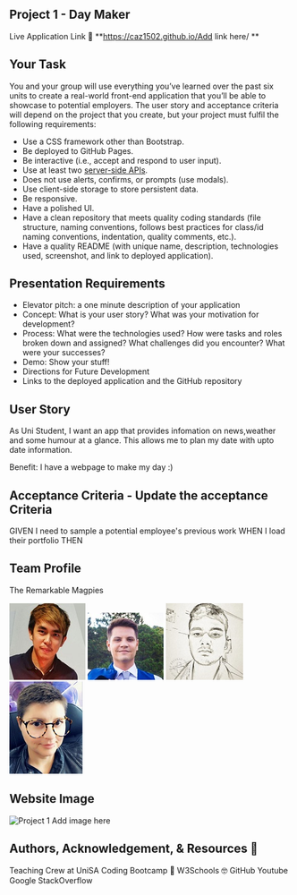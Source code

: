 ## Project 1 - Day Maker

Live Application Link 👀 **https://caz1502.github.io/Add link here/ **

## Your Task

You and your group will use everything you’ve learned over the past six units to create a real-world front-end application that you’ll be able to showcase to potential employers. The user story and acceptance criteria will depend on the project that you create, but your project must fulfil the following requirements:

* Use a CSS framework other than Bootstrap.
* Be deployed to GitHub Pages.
* Be interactive (i.e., accept and respond to user input).
* Use at least two [server-side APIs](https://coding-boot-camp.github.io/full-stack/apis/api-resources).
* Does not use alerts, confirms, or prompts (use modals).
* Use client-side storage to store persistent data.
* Be responsive.
* Have a polished UI.
* Have a clean repository that meets quality coding standards (file structure, naming conventions, follows best practices for class/id naming conventions, indentation, quality comments, etc.).
* Have a quality README (with unique name, description, technologies used, screenshot, and link to deployed application).

## Presentation Requirements

* Elevator pitch: a one minute description of your application
* Concept: What is your user story? What was your motivation for development?
* Process: What were the technologies used? How were tasks and roles broken down and assigned? What challenges did you encounter? What were your successes?
* Demo: Show your stuff!
* Directions for Future Development
* Links to the deployed application and the GitHub repository

## User Story

As Uni Student, I want an app that provides infomation on news,weather and some humour at a glance. This allows me to plan my date with upto date information.

Benefit: I have a webpage to make my day :) 

## Acceptance Criteria - Update the acceptance Criteria

GIVEN I need to sample a potential employee's previous work
WHEN I load their portfolio
THEN 

 ## Team Profile

The Remarkable Magpies 

![Project 1](./assets/images/Carl.JPG ) ![Project 1](./assets/images/Gustavo.jpg ) ![Project 1](./assets/images/Pasan.JPG ) ![Project 1](./assets/images/caz3.JPG )

## Website Image
![Project 1](./assets/images/) Add image here

## Authors, Acknowledgement, & Resources 🤝
Teaching Crew at UniSA Coding Bootcamp 🎉
W3Schools 🤓
GitHub 
Youtube
Google
StackOverflow

